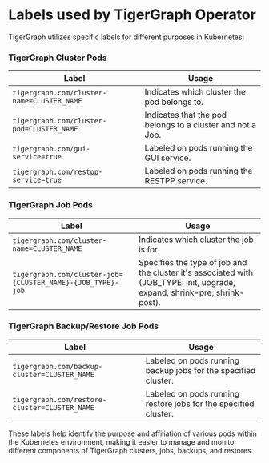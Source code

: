# Labels used by TigerGraph Operator
TigerGraph utilizes specific labels for different purposes in Kubernetes:

### TigerGraph Cluster Pods

| Label                                  | Usage                                                               |
|----------------------------------------|---------------------------------------------------------------------|
| `tigergraph.com/cluster-name=CLUSTER_NAME` | Indicates which cluster the pod belongs to.                       |
| `tigergraph.com/cluster-pod=CLUSTER_NAME`  | Indicates that the pod belongs to a cluster and not a Job.        |
| `tigergraph.com/gui-service=true`         | Labeled on pods running the GUI service.                          |
| `tigergraph.com/restpp-service=true`      | Labeled on pods running the RESTPP service.                       |

### TigerGraph Job Pods

| Label                                           | Usage                                                                        |
|-------------------------------------------------|------------------------------------------------------------------------------|
| `tigergraph.com/cluster-name=CLUSTER_NAME`      | Indicates which cluster the job is for.                                     |
| `tigergraph.com/cluster-job={CLUSTER_NAME}-{JOB_TYPE}-job` | Specifies the type of job and the cluster it's associated with (JOB_TYPE: init, upgrade, expand, shrink-pre, shrink-post). |

### TigerGraph Backup/Restore Job Pods

| Label                                            | Usage                                                                        |
|--------------------------------------------------|------------------------------------------------------------------------------|
| `tigergraph.com/backup-cluster=CLUSTER_NAME`     | Labeled on pods running backup jobs for the specified cluster.              |
| `tigergraph.com/restore-cluster=CLUSTER_NAME`    | Labeled on pods running restore jobs for the specified cluster.             |

These labels help identify the purpose and affiliation of various pods within the Kubernetes environment, making it easier to manage and monitor different components of TigerGraph clusters, jobs, backups, and restores.